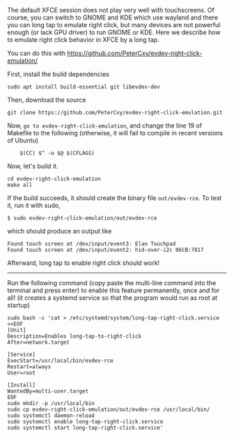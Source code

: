 The default XFCE session does not play very well with touchscreens. Of course, you can switch to GNOME and KDE which use wayland and there you can long tap to emulate right click, but many devices are not powerful enough (or lack GPU driver) to run GNOME or KDE.
Here we describe how to emulate right click behavior in XFCE by a long tap.

You can do this with https://github.com/PeterCxy/evdev-right-click-emulation/

First, install the build dependencies
```
sudo apt install build-essential git libevdev-dev
```
Then, download the source
```
git clone https://github.com/PeterCxy/evdev-right-click-emulation.git
```

Now, `go to evdev-right-click-emulation`, and change the line 19 of Makefile to the following (otherwise, it will fail to compile in recent versions of Ubuntu)
```
 	$(CC) $^ -o $@ $(CFLAGS)
```

Now, let's build it.

```
cd evdev-right-click-emulation
make all
```

If the build succeeds, it should create the binary file `out/evdev-rce`. To test it, run it with sudo,
```
$ sudo evdev-right-click-emulation/out/evdev-rce 
```
which should produce an output like
```
Found touch screen at /dev/input/event3: Elan Touchpad
Found touch screen at /dev/input/event2: hid-over-i2c 06CB:7817
```
Afterward, long tap to enable right click should work!

---

Run the following command (copy paste the multi-line command into the terminal and press enter) to enable this feature permanently, once and for all! 
(it creates a systemd service so that the program would run as root at startup)

```
sudo bash -c 'cat > /etc/systemd/system/long-tap-right-click.service <<EOF
[Unit]
Description=Enables long-tap-to-right-click
After=network.target

[Service]
ExecStart=/usr/local/bin/evdev-rce
Restart=always
User=root

[Install]
WantedBy=multi-user.target
EOF
sudo mkdir -p /usr/local/bin
sudo cp evdev-right-click-emulation/out/evdev-rce /usr/local/bin/
sudo systemctl daemon-reload
sudo systemctl enable long-tap-right-click.service
sudo systemctl start long-tap-right-click.service'
```